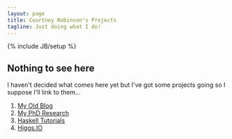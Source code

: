 ```yaml
---
layout: page
title: Courtney Robinson's Projects
tagline: Just doing what I do!
---
```

{% include JB/setup %}

## Nothing to see here

I haven't decided what comes here yet but I've got some projects going so I suppose I'll link to them...

1) [My Old Blog](http://crlog.info)
2) [My PhD Research](http://research.zcourts.com)
3) [Haskell Tutorials](http://haskell.zcourts.com, "A series of Haskell tutorials")
4) [Higgs.IO](http://higgs.io, "Higgs.IO Netty based projects")